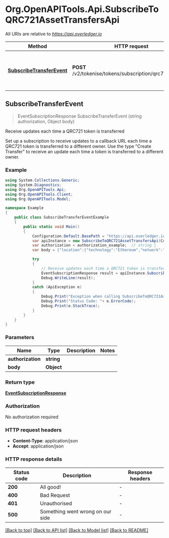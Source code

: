 # Org.OpenAPITools.Api.SubscribeToQRC721AssetTransfersApi

All URIs are relative to *https://api.overledger.io*

Method | HTTP request | Description
------------- | ------------- | -------------
[**SubscribeTransferEvent**](SubscribeToQRC721AssetTransfersApi.md#subscribetransferevent) | **POST** /v2/tokenise/tokens/subscription/qrc721/transfer | Receive updates each time a QRC721 token is transferred



## SubscribeTransferEvent

> EventSubscriptionResponse SubscribeTransferEvent (string authorization, Object body)

Receive updates each time a QRC721 token is transferred

Set up a subscription to receive updates to a callback URL each time a QRC721 token is transferred to a different owner. Use the type \"Create Transfer\" to receive an update each time a token is transferred to a different owner.

### Example

```csharp
using System.Collections.Generic;
using System.Diagnostics;
using Org.OpenAPITools.Api;
using Org.OpenAPITools.Client;
using Org.OpenAPITools.Model;

namespace Example
{
    public class SubscribeTransferEventExample
    {
        public static void Main()
        {
            Configuration.Default.BasePath = "https://api.overledger.io";
            var apiInstance = new SubscribeToQRC721AssetTransfersApi(Configuration.Default);
            var authorization = authorization_example;  // string | 
            var body = {"location":{"technology":"Ethereum","network":"Ethereum Goerli Testnet"},"callbackUrl":"https://eo2vmypzncjgeoi.m.pipedream.net","type":"Create Transfer","requestDetails":{"tokenName":"QNTNS"}};  // Object | 

            try
            {
                // Receive updates each time a QRC721 token is transferred
                EventSubscriptionResponse result = apiInstance.SubscribeTransferEvent(authorization, body);
                Debug.WriteLine(result);
            }
            catch (ApiException e)
            {
                Debug.Print("Exception when calling SubscribeToQRC721AssetTransfersApi.SubscribeTransferEvent: " + e.Message );
                Debug.Print("Status Code: "+ e.ErrorCode);
                Debug.Print(e.StackTrace);
            }
        }
    }
}
```

### Parameters


Name | Type | Description  | Notes
------------- | ------------- | ------------- | -------------
 **authorization** | **string**|  | 
 **body** | **Object**|  | 

### Return type

[**EventSubscriptionResponse**](EventSubscriptionResponse.md)

### Authorization

No authorization required

### HTTP request headers

- **Content-Type**: application/json
- **Accept**: application/json


### HTTP response details
| Status code | Description | Response headers |
|-------------|-------------|------------------|
| **200** | All good! |  -  |
| **400** | Bad Request |  -  |
| **401** | Unauthorised |  -  |
| **500** | Something went wrong on our side |  -  |

[[Back to top]](#)
[[Back to API list]](../README.md#documentation-for-api-endpoints)
[[Back to Model list]](../README.md#documentation-for-models)
[[Back to README]](../README.md)

